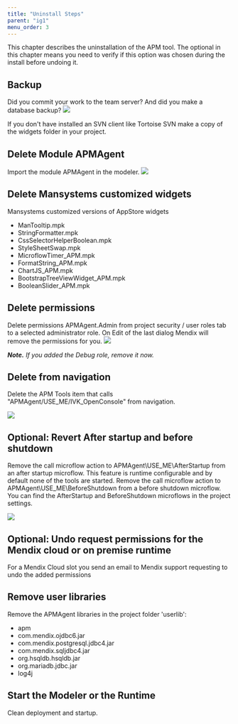 ```yaml
---
title: "Uninstall Steps"
parent: "ig1"
menu_order: 3
---
```

This chapter describes the uninstallation of the APM tool. The optional in this chapter means you need to verify if this option was chosen during the install before undoing it.

## Backup

Did you commit your work to the team server? And did you make a database backup?
![](attachments/ig1-uninstall-steps/Delete_Module.png)

If you don't have installed an SVN client like Tortoise SVN make a copy of the widgets folder in your project.

## Delete Module APMAgent

Import the module APMAgent in the modeler.
![](attachments/ig1-uninstall-steps/Commit.png)

## Delete Mansystems customized widgets

Mansystems customized versions of AppStore widgets

* ManTooltip.mpk
* StringFormatter.mpk
* CssSelectorHelperBoolean.mpk
* StyleSheetSwap.mpk
* MicroflowTimer_APM.mpk
* FormatString_APM.mpk
* ChartJS_APM.mpk
* BootstrapTreeViewWidget_APM.mpk
* BooleanSlider_APM.mpk

## Delete permissions

Delete permissions APMAgent.Admin from project security / user roles tab to a selected administrator role. On Edit of the last dialog Mendix will remove the permissions for you.
![](attachments/ig1-uninstall-steps/Delete_Permissions.png)

**_Note._** _If you added the Debug role, remove it now._

## Delete from navigation

Delete the APM Tools item that calls "APMAgent/USE_ME/IVK_OpenConsole" from navigation.

![](attachments/ig1-uninstall-steps/Delete_From_Navigation.png)

## Optional: Revert After startup and before shutdown

Remove the call microflow action to APMAgent\USE_ME\AfterStartup from an after startup microflow. This feature is runtime configurable and by default none of the tools are started.
Remove the call microflow action to APMAgent\USE_ME\BeforeShutdown from a before shutdown microflow.
You can find the AfterStartup and BeforeShutdown microflows in the project settings.

![](attachments/ig1-uninstall-steps/Revert_After_Startup.png)

## Optional: Undo request permissions for the Mendix cloud or on premise runtime

For a Mendix Cloud slot you send an email to Mendix support requesting to undo the added permissions

## Remove user libraries

Remove the APMAgent libraries in the project folder 'userlib':

*   apm
*   com.mendix.ojdbc6.jar
*   com.mendix.postgresql.jdbc4.jar
*   com.mendix.sqljdbc4.jar
*   org.hsqldb.hsqldb.jar
*   org.mariadb.jdbc.jar
*   log4j

## Start the Modeler or the Runtime

Clean deployment and startup.
